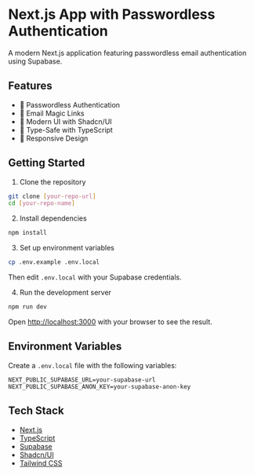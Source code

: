 # Next.js App with Passwordless Authentication

A modern Next.js application featuring passwordless email authentication using Supabase.

## Features

- 🔐 Passwordless Authentication
- 📧 Email Magic Links
- 🎨 Modern UI with Shadcn/UI
- 🔄 Type-Safe with TypeScript
- 📱 Responsive Design

## Getting Started

1. Clone the repository
```bash
git clone [your-repo-url]
cd [your-repo-name]
```

2. Install dependencies
```bash
npm install
```

3. Set up environment variables
```bash
cp .env.example .env.local
```
Then edit `.env.local` with your Supabase credentials.

4. Run the development server
```bash
npm run dev
```

Open [http://localhost:3000](http://localhost:3000) with your browser to see the result.

## Environment Variables

Create a `.env.local` file with the following variables:
```
NEXT_PUBLIC_SUPABASE_URL=your-supabase-url
NEXT_PUBLIC_SUPABASE_ANON_KEY=your-supabase-anon-key
```

## Tech Stack

- [Next.js](https://nextjs.org/)
- [TypeScript](https://www.typescriptlang.org/)
- [Supabase](https://supabase.io/)
- [Shadcn/UI](https://ui.shadcn.com/)
- [Tailwind CSS](https://tailwindcss.com/)
